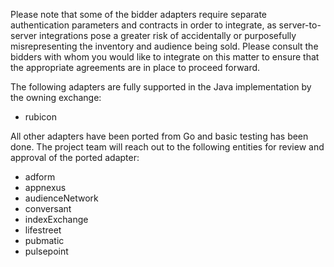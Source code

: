 Please note that some of the bidder adapters require separate authentication parameters
and contracts in order to integrate, as server-to-server integrations pose a greater risk of
accidentally or purposefully misrepresenting the inventory and audience being sold. Please consult the
bidders with whom you would like to integrate on this matter to ensure that the appropriate agreements
are in place to proceed forward.

The following adapters are fully supported in the Java implementation by the owning exchange:

- rubicon

All other adapters have been ported from Go and basic testing has been done. The project team will reach out to the following entities
for review and approval of the ported adapter:

- adform
- appnexus
- audienceNetwork
- conversant
- indexExchange
- lifestreet
- pubmatic
- pulsepoint